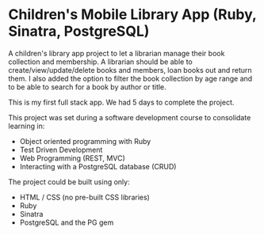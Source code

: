 # Children's Mobile Library App (Ruby, Sinatra, PostgreSQL) 

A children's library app project to let a librarian manage their book collection and membership. 
A librarian should be able to create/view/update/delete books and members, loan books out and return them.
I also added the option to filter the book collection by age range and to be able to search for a book by author or title.

This is my first full stack app. We had 5 days to complete the project.

This project was set during a software development course to consolidate learning in:

* Object oriented programming with Ruby
* Test Driven Development
* Web Programming (REST, MVC)
* Interacting with a PostgreSQL database (CRUD)

The project could be built using only:

* HTML / CSS (no pre-built CSS libraries)
* Ruby
* Sinatra
* PostgreSQL and the PG gem



